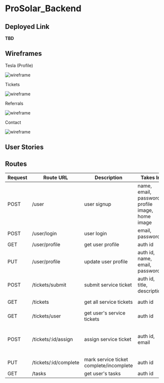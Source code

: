 # ProSolar_Backend

## Deployed Link
**TBD**

## Wireframes

Tesla (Profile)

![wireframe](https://i.imgur.com/9WBWRMM.png)

Tickets

![wireframe](https://i.imgur.com/OrGHNUO.png)

Referrals

![wireframe](https://i.imgur.com/kNnvCfN.png)

Contact

![wireframe](https://i.imgur.com/6O1CeZE.png)

## User Stories

## Routes
| Request   | Route URL  | Description  | Takes In  | Returns
| --------- | --------- | ------------- | ---------- | --------- |
|   POST    | /user    | user signup   | name, email, password, profile image, home image | new user
|   POST    | /user/login | user login | email, password | user
|   GET     | /user/profile | get user profile | auth id | user
|   PUT     | /user/profile | update user profile | auth id, name, email, password | updated user
|   POST    | /tickets/submit | submit service ticket | auth id, title, description | new ticket
|   GET     | /tickets | get all service tickets | auth id | all tickets
|   GET     | /tickets/user | get user's service tickets | auth id | user's tickets
|   POST    | /tickets/:id/assign | assign service ticket | auth id, email | assigned ticket, new tasked ticket
|   PUT     | /tickets/:id/complete | mark service ticket complete/incomplete | auth id | ticket
|   GET     | /tasks | get user's tasks | auth id | all tasks

